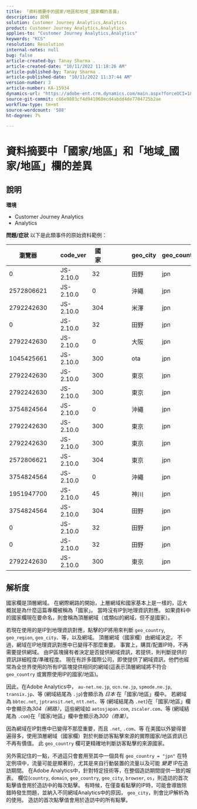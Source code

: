 ```yaml
---
title: 「資料摘要中的國家/地區和地域_國家欄的差異」
description: 說明
solution: Customer Journey Analytics,Analytics
product: Customer Journey Analytics,Analytics
applies-to: "Customer Journey Analytics,Analytics"
keywords: "KCS"
resolution: Resolution
internal-notes: null
bug: false
article-created-by: Tanay Sharma .
article-created-date: "10/11/2022 11:18:26 AM"
article-published-by: Tanay Sharma .
article-published-date: "10/11/2022 11:37:44 AM"
version-number: 3
article-number: KA-15934
dynamics-url: "https://adobe-ent.crm.dynamics.com/main.aspx?forceUCI=1&pagetype=entityrecord&etn=knowledgearticle&id=49eac867-5649-ed11-bba2-0022480868ff"
source-git-commit: c66e9803cf4d941060ecd4abdd4de7704725b2ae
workflow-type: tm+mt
source-wordcount: '588'
ht-degree: 7%

---
```


# 資料摘要中「國家/地區」和「地域_國家/地區」欄的差異

## 說明

<b>環境</b>
- Customer Journey Analytics
- Analytics



<b>問題/症狀</b>
以下是此類事件的原始資料範例：


| 瀏覽器 |   | code_ver | 國家 |   |   |   | geo_city | geo_country |   |   |   |   |
| --- | --- | --- | --- | --- | --- | --- | --- | --- | --- | --- | --- | --- |
| 0 |   | JS-2.10.0 | 32 |   |   |   | 田野 | jpn |   |   |   |   |
| 2572806621 |   | JS-2.10.0 | 0 |   |   |   | 沖繩 | jpn |   |   |   |   |
| 2792242630 |   | JS-2.10.0 | 304 |   |   |   | 米澤 | jpn |   |   |   |   |
| 0 |   | JS-2.10.0 | 32 |   |   |   | 田野 | jpn |   |   |   |   |
| 2792242630 |   | JS-2.10.0 | 0 |   |   |   | 大阪 | jpn |   |   |   |   |
| 1045425661 |   | JS-2.10.0 | 300 |   |   |   | ota | jpn |   |   |   |   |
| 2792242630 |   | JS-2.10.0 | 300 |   |   |   | 東京 | jpn |   |   |   |   |
| 2792242630 |   | JS-2.10.0 | 300 |   |   |   | 東京 | jpn |   |   |   |   |
| 3754824564 |   | JS-2.10.0 | 0 |   |   |   | 沖繩 | jpn |   |   |   |   |
| 2792242630 |   | JS-2.10.0 | 300 |   |   |   | 東京 | jpn |   |   |   |   |
| 2792242630 |   | JS-2.10.0 | 300 |   |   |   | 東京 | jpn |   |   |   |   |
| 2572806621 |   | JS-2.10.0 | 304 |   |   |   | 東京 | jpn |   |   |   |   |
| 3754824564 |   | JS-2.10.0 | 0 |   |   |   | 沖繩 | jpn |   |   |   |   |
| 1951947700 |   | JS-2.10.0 | 45 |   |   |   | 神川 | jpn |   |   |   |   |
| 3754824564 |   | JS-2.10.0 | 304 |   |   |   | 田野 | jpn |   |   |   |   |
| 0 |   | JS-2.10.0 | 32 |   |   |   | 田野 | jpn |   |   |   |   |
| 0 |   | JS-2.10.0 | 32 |   |   |   | 田野 | jpn |   |   |   |   |
| 2792242630 |   | JS-2.10.0 | 300 |   |   |   | 東京 | jpn |   |   |   |   |





## 解析度


國家欄是頂層網域。 在網際網路的開始，上層網域和國家基本上是一樣的，這大概就是為什麼這篇專欄被稱為「國家」。 當時沒有IP到地理資訊對應。 如果資料中的國家欄現在要命名，則會稱為頂層網域（或類似的網域，但不是國家）。

若現在使用的是IP到地理資訊對應，點擊的IP將用來判斷 `geo_country`, `geo_region`, `geo_city`、等，以及網域。 頂層網域（國家欄）由網域決定。 不過，網域在IP地理資訊對應中已變得不那麼重要。
事實上，購買/配置IP時，不再需要提供網域。 由IP區塊擁有者決定是否提供網域資訊，若提供，則判斷提供的資訊詳細程度/準確程度。 現在有許多國際公司，即使提供了網域資訊，他們也經常為全世界使用的所有IP區塊提供相同的網域(這表示頂層網域將不符合 `geo_country` 或實際使用IP的國家/地區)。

因此，在Adobe Analytics中， `au-net.ne.jp`, `ocn.ne.jp`, `spmode.ne.jp`, `transix.jp`、等 (網域結尾為 `.jp`)會顯示為 *日本* 在「國家/地區」欄中。 若網域為 `bbtec.net`, `jptransit.net`, `ntt.net`、等 (網域結尾為 `.net`)在「國家/地區」欄中會顯示為*304（網路）*，這些網域如 `aetosjapan.com`, `zscaler.com`、等 (網域結尾為 `.com`)在「國家/地區」欄中會顯示為*300（商業）*。

因為網域在IP對應中已變得不那麼重要，而且 `.net`, `.com`、等 在美國以外變得普遍得多，使用頂層網域（國家欄）對於判斷訪客點擊來源的實際國家/地區資訊已不再有價值。 此 `geo_country` 欄可更精確地判斷訪客點擊的來源國家。

另外需記住的一點，不過這只會套用至其中一個具有 `geo_country = "jpn"` 在特定例項中，流量可能是顯著的，尤其是來自行動裝置的流量以及可能 *變更* IP在造訪期間。 在Adobe Analytics中，針對特定技術等，在整個造訪期間提供一致的報表。 欄位(`country`, `domain`, `geo_country`, `geo_city`, `browser`, `os`，則造訪的首次點擊值會用於造訪中的每次點擊。 有時候，在僅查看點擊的IP時，可能會導致除錯時發生問題，並納入不同網域Analytics中的原因， `geo_city`，則會比IP解析為的使用。 造訪的首次點擊值會用於造訪中的所有點擊。
